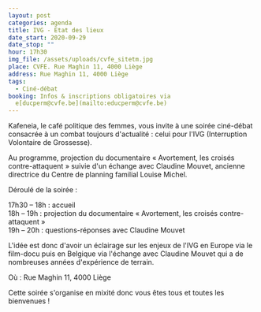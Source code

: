 ```yaml
---
layout: post
categories: agenda
title: IVG - Etat des lieux
date_start: 2020-09-29
date_stop: ""
hour: 17h30
img_file: /assets/uploads/cvfe_sitetm.jpg
place: CVFE. Rue Maghin 11, 4000 Liège
address: Rue Maghin 11, 4000 Liège
tags:
  - Ciné-débat
booking: Infos & inscriptions obligatoires via
  e[ducperm@cvfe.be](mailto:educperm@cvfe.be)
---
```

<!--StartFragment-->

Kafeneia, le café politique des femmes, vous invite à une soirée ciné-débat consacrée à un combat toujours d'actualité : celui pour l'IVG (Interruption Volontaire de Grossesse).

Au programme, projection du documentaire « Avortement, les croisés contre-attaquent » suivie d'un échange avec Claudine Mouvet, ancienne directrice du Centre de planning familial Louise Michel.

Déroulé de la soirée :

17h30 – 18h : accueil\
18h – 19h : projection du documentaire « Avortement, les croisés contre-attaquent »\
19h – 20h : questions-réponses avec Claudine Mouvet

L'idée est donc d'avoir un éclairage sur les enjeux de l'IVG en Europe via le film-docu puis en Belgique via l'échange avec Claudine Mouvet qui a de nombreuses années d'expérience de terrain.

Où : Rue Maghin 11, 4000 Liège

Cette soirée s'organise en mixité donc vous êtes tous et toutes les bienvenues !

<!--EndFragment-->